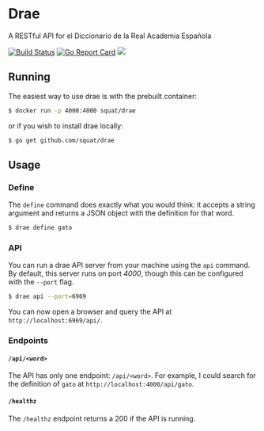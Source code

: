 # Drae
A RESTful API for el Diccionario de la Real Academia Española

[![Build Status](https://travis-ci.org/squat/drae.svg?branch=master)](https://travis-ci.org/squat/drae) [![Go Report Card](https://goreportcard.com/badge/github.com/squat/drae)](https://goreportcard.com/report/github.com/squat/drae) [![](https://images.microbadger.com/badges/image/squat/drae.svg)](https://microbadger.com/images/squat/drae)

## Running
The easiest way to use drae is with the prebuilt container:

```sh
$ docker run -p 4000:4000 squat/drae
```

or if you wish to install drae locally:

```sh
$ go get github.com/squat/drae
```

## Usage
### Define
The `define` command does exactly what you would think: it accepts a string argument and returns a JSON object with the definition for that word.

```sh
$ drae define gato
```

### API
You can run a drae API server from your machine using the `api` command. By default, this server runs on port *4000*, though this can be configured with the `--port` flag.

```sh
$ drae api --port=6969
```

You can now open a browser and query the API at `http://localhost:6969/api/`.

### Endpoints
#### `/api/<word>`
 The API has only one endpoint: `/api/<word>`. For example, I could search for the definition of `gato` at `http://localhost:4000/api/gato`.
 
#### `/healthz`
 The `/healthz` endpoint returns a 200 if the API is running.
